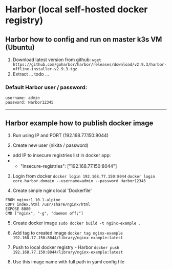 # Harbor (local self-hosted docker registry)

## Harbor how to config and run on master k3s VM (Ubuntu)

1. Download latest version from github:
   `wget https://github.com/goharbor/harbor/releases/download/v2.9.3/harbor-offline-installer-v2.9.3.tgz`
2. Extract
   ... todo ...

### Default Harbor user / password:

```
username: admin
password: Harbor12345
```

---

## Harbor example how to publish docker image

1. Run using IP and PORT (192.168.77.150:8044)

2. Create new user (nikita / password)

- add IP to insecure registries list in docker app:
- - "insecure-registries": ["192.168.77.150:8044"]

3. Login from docker
   `docker login 192.168.77.150:8044`
   `docker login core.harbor.domain --username=admin --password Harbor12345`

4. Create simple nginx local 'Dockerfile'

```
FROM nginx:1.10.1-alpine
COPY index.html /usr/share/nginx/html
EXPOSE 8080
CMD ["nginx", "-g", "daemon off;"]

```

5. Create docker image
   `sudo docker build -t nginx-example .`

6. Add tag to created image
   `docker tag nginx-example 192.168.77.150:8044/library/nginx-example:latest`

7. Push to local docker registry - Harbor
   `docker push 192.168.77.150:8044/library/nginx-example:latest`

8. Use this image name with full path in yaml config file
